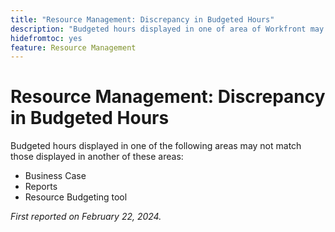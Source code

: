 ```yaml
---
title: "Resource Management: Discrepancy in Budgeted Hours"
description: "Budgeted hours displayed in one of area of Workfront may not match those displayed in another area."
hidefromtoc: yes
feature: Resource Management
---
```


# Resource Management: Discrepancy in Budgeted Hours

Budgeted hours displayed in one of the following areas may not match those displayed in another of these areas:

* Business Case
* Reports
* Resource Budgeting tool

_First reported on February 22, 2024._
